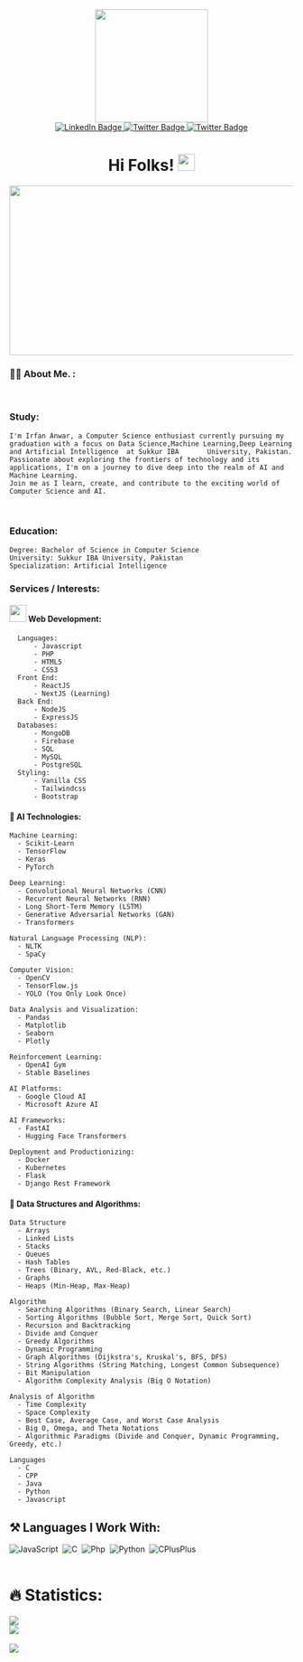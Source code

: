 
<div id="header" align="center">
  <img src="https://media3.giphy.com/media/igRW3jH2LcCVzMqi5F/giphy.gif" height="auto" width="200px"/>
</div>

<div align="center">
  <img src="https://komarev.com/ghpvc/?username=IrfanAnwar009&style=flat-square&color=blue" alt=""/>
</div>

<div id="badges" align="center">
  <a href="https://www.linkedin.com/in/irfan-anwar-985489269/">
    <img src="https://img.shields.io/badge/LinkedIn-blue?style=flat&logo=linkedin&logoColor=white" alt="LinkedIn Badge"/>
  </a>
  <a href="https://twitter.com/jamalaidev?t=KZDCxTuaaMgWhfu0JZXYtg&s=09">
    <img src="https://img.shields.io/badge/Twitter-blue?style=flat&logo=twitter&logoColor=white" alt="Twitter Badge"/>
  </a>
  <a href="jamal.webdev.ai@gmail.com">
    <img src="https://img.shields.io/badge/Gmail-D14836?style=flat&logo=gmail&logoColor=white" alt="Twitter Badge"/>
  </a>
</div>

<h1 align="center">
  Hi Folks!
  <img src="https://media.giphy.com/media/hvRJCLFzcasrR4ia7z/giphy.gif" width="30px"/>
</h1>

<div align="center">
  <img src="https://media.giphy.com/media/qgQUggAC3Pfv687qPC/giphy.gif" width="600" height="300"/>
</div>

</hr>

### :woman_technologist: About Me. :
</br>

### Study:
    I'm Irfan Anwar, a Computer Science enthusiast currently pursuing my graduation with a focus on Data Science,Machine Learning,Deep Learning and Artificial Intelligence  at Sukkur IBA       University, Pakistan. 
    Passionate about exploring the frontiers of technology and its applications, I'm on a journey to dive deep into the realm of AI and Machine Learning. 
    Join me as I learn, create, and contribute to the exciting world of Computer Science and AI.

</br>

### Education:

    Degree: Bachelor of Science in Computer Science
    University: Sukkur IBA University, Pakistan
    Specialization: Artificial Intelligence

### Services / Interests:

#### <img src="https://media.giphy.com/media/WUlplcMpOCEmTGBtBW/giphy.gif" width="30"> Web Development:
      Languages:
          - Javascript
          - PHP
          - HTML5
          - CSS3
      Front End:
          - ReactJS
          - NextJS (Learning)
      Back End:
          - NodeJS
          - ExpressJS
      Databases:
          - MongoDB
          - Firebase
          - SQL
          - MySQL
          - PostgreSQL
      Styling:
          - Vanilla CSS
          - Tailwindcss
          - Bootstrap 


#### 🤖 AI Technologies:

    
    Machine Learning:
      - Scikit-Learn
      - TensorFlow
      - Keras
      - PyTorch
      
    Deep Learning:
      - Convolutional Neural Networks (CNN)
      - Recurrent Neural Networks (RNN)
      - Long Short-Term Memory (LSTM)
      - Generative Adversarial Networks (GAN)
      - Transformers
      
    Natural Language Processing (NLP):
      - NLTK
      - SpaCy
      
    Computer Vision:
      - OpenCV
      - TensorFlow.js
      - YOLO (You Only Look Once)
      
    Data Analysis and Visualization:
      - Pandas
      - Matplotlib
      - Seaborn
      - Plotly
      
    Reinforcement Learning:
      - OpenAI Gym
      - Stable Baselines
      
    AI Platforms:
      - Google Cloud AI
      - Microsoft Azure AI
      
    AI Frameworks:
      - FastAI
      - Hugging Face Transformers
      
    Deployment and Productionizing:
      - Docker
      - Kubernetes
      - Flask
      - Django Rest Framework

#### 🧮 Data Structures and Algorithms:

    Data Structure    
      - Arrays
      - Linked Lists
      - Stacks
      - Queues
      - Hash Tables
      - Trees (Binary, AVL, Red-Black, etc.)
      - Graphs
      - Heaps (Min-Heap, Max-Heap)
  
    Algorithm    
      - Searching Algorithms (Binary Search, Linear Search)
      - Sorting Algorithms (Bubble Sort, Merge Sort, Quick Sort)
      - Recursion and Backtracking
      - Divide and Conquer
      - Greedy Algorithms
      - Dynamic Programming
      - Graph Algorithms (Dijkstra's, Kruskal's, BFS, DFS)
      - String Algorithms (String Matching, Longest Common Subsequence)
      - Bit Manipulation
      - Algorithm Complexity Analysis (Big O Notation)
  
    Analysis of Algorithm    
      - Time Complexity
      - Space Complexity
      - Best Case, Average Case, and Worst Case Analysis
      - Big O, Omega, and Theta Notations
      - Algorithmic Paradigms (Divide and Conquer, Dynamic Programming, Greedy, etc.)

    Languages
      - C
      - CPP 
      - Java
      - Python
      - Javascript
  

</hr>

## ⚒️ Languages I Work With:
<div>
  <img src="https://img.shields.io/badge/JavaScript-F7DF1E?style=flat&logo=javascript&logoColor=black" title="JavaScript" alt="JavaScript" />&nbsp;
  <img src="https://img.shields.io/badge/C-00599C?style=flat&logo=c&logoColor=white" title="C" alt="C"/>&nbsp;
  <img src="https://img.shields.io/badge/PHP-777BB4?style=flat&logo=php&logoColor=white" title="Php" alt="Php"/>&nbsp;
  <img src="https://img.shields.io/badge/Python-14354C?style=flat&logo=python&logoColor=white" title="Python" alt="Python" />&nbsp;
  <img src="https://img.shields.io/badge/C%2B%2B-00599C?style=flat&logo=c%2B%2B&logoColor=white" title="CPlusPlus" alt="CPlusPlus"/>&nbsp;
</div>

</br>
<h1>🔥 Statistics:</h1> 
<div>
  <img src="https://github-readme-stats.vercel.app/api/top-langs/?username=IrfanAnwar009&layout=compact&theme=vision-friendly-dark"/>
</div>

<div>
  
  <img src="https://metrics.lecoq.io/IrfanAnwar009"/>
</div>

</br>

<div>
  <img src="https://streak-stats.demolab.com?user=IrfanAnwar009&theme=slateorange&hide_border=true&date_format=j%20M%5B%20Y%5D&background=042B53F9&ring=EBEBEB&border=EBEBEB"/>
</div>

</br>
